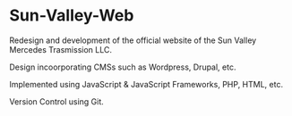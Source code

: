 # Sun-Valley-Web

Redesign and development of the official website of the Sun Valley Mercedes Trasmission LLC.

Design incoorporating CMSs such as Wordpress, Drupal, etc.

Implemented using JavaScript & JavaScript Frameworks, PHP, HTML, etc.

Version Control using Git.
